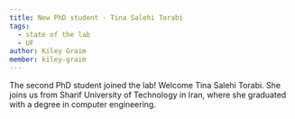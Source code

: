 ```yaml
---
title: New PhD student - Tina Salehi Torabi
tags: 
  - state of the lab
  - UF
author: Kiley Graim
member: kiley-graim
---
```



The second PhD student joined the lab! Welcome Tina Salehi Torabi. She joins us from Sharif University of Technology in Iran, where she graduated with a degree in computer engineering.
